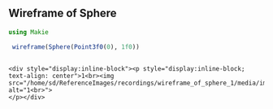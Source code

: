 ## Wireframe of Sphere

```julia
using Makie

 wireframe(Sphere(Point3f0(0), 1f0))


```
```@raw html

<div style="display:inline-block"><p style="display:inline-block; text-align: center">1<br><img src="/home/sd/ReferenceImages/recordings/wireframe_of_sphere_1/media/image.jpg" alt="1<br>">
</p></div>
```
